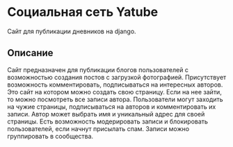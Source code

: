 # Социальная сеть Yatube
Сайт для публикации дневников на django.
## Описание
Сайт предназначен для публикации блогов пользователей с возможностью создания постов с загрузкой фотографией. Присутствует возможность комментировать, подписываться на интересных авторов. Это сайт на котором можно создать свою страницу. Если на нее зайти, то можно посмотреть все записи автора. Пользователи могут заходить на чужие страницы, подписываться на авторов и комментировать их записи. Автор может выбрать имя и уникальный адрес для своей страницы. Есть возможность модерировать записи и блокировать пользователей, если начнут присылать спам. Записи можно группировать в сообщества.

